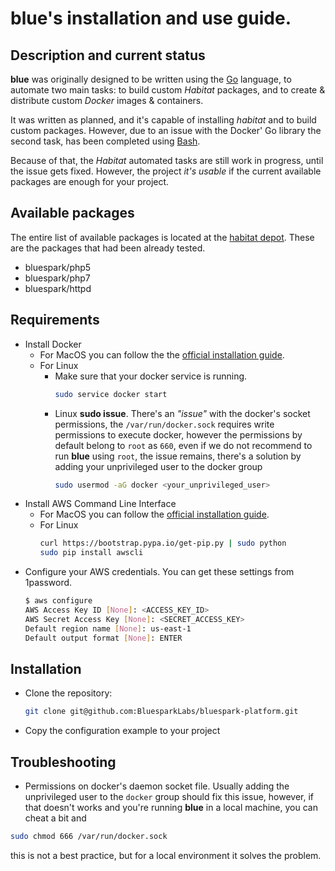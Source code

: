 # blue's installation and use guide.

## Description and current status

__blue__ was originally designed to be written using the [Go](https://golang.org/) language,
to automate two main tasks: to build custom _Habitat_ packages, and to create &
distribute custom _Docker_ images & containers.

It was written as planned, and it's capable of installing _habitat_ and to build
custom packages. However, due to an issue with the Docker' Go library the second
task, has been completed using [Bash](https://www.gnu.org/software/bash/).

Because of that, the _Habitat_ automated tasks are still work in progress, until
the issue gets fixed. However, the project *it's usable* if the current available
packages are enough for your project.

## Available packages

The entire list of available packages is located at the [habitat depot](https://bldr.habitat.sh/#/origins/bluespark).
These are the packages that had been already tested.

* bluespark/php5
* bluespark/php7
* bluespark/httpd

## Requirements
* Install Docker
  * For MacOS you can follow the the [official installation guide](https://docs.docker.com/docker-for-mac/install/).
  * For Linux
    * Make sure that your docker service is running.
      ```bash
      sudo service docker start
      ```
    * Linux __sudo issue__. There's an _"issue"_ with the docker's socket
    permissions, the `/var/run/docker.sock` requires write permissions to
    execute docker, however the permissions by default belong to `root` as `660`,
    even if we do not recommend to run __blue__ using `root`, the issue remains,
    there's a solution by adding your unprivileged user to the docker group
      ```bash
      sudo usermod -aG docker <your_unprivileged_user>
      ```
* Install AWS Command Line Interface
  * For MacOS you can follow the [official installation guide](http://docs.aws.amazon.com/cli/latest/userguide/cli-install-macos.html).
  * For Linux
    ```bash
    curl https://bootstrap.pypa.io/get-pip.py | sudo python
    sudo pip install awscli
    ```
* Configure your AWS credentials. You can get these settings from 1password.
  ```bash
  $ aws configure
  AWS Access Key ID [None]: <ACCESS_KEY_ID>
  AWS Secret Access Key [None]: <SECRET_ACCESS_KEY>
  Default region name [None]: us-east-1
  Default output format [None]: ENTER
  ```

## Installation
* Clone the repository:
  ```bash
  git clone git@github.com:BluesparkLabs/bluespark-platform.git
  ```
* Copy the configuration example to your project

## Troubleshooting
* Permissions on docker's daemon socket file. Usually adding the unprivileged
user to the `docker` group should fix this issue, however, if that doesn't works
and you're running __blue__ in a local machine, you can cheat a bit and
```bash
sudo chmod 666 /var/run/docker.sock
```
this is not a best practice, but for a local environment it solves the problem.
